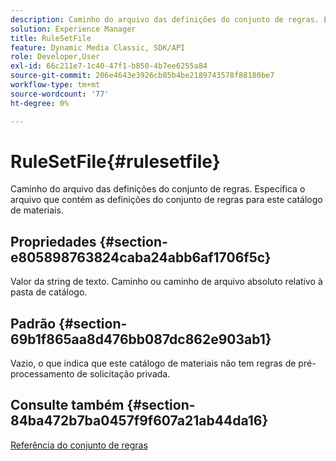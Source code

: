 ```yaml
---
description: Caminho do arquivo das definições do conjunto de regras. Especifica o arquivo que contém as definições do conjunto de regras para este catálogo de materiais.
solution: Experience Manager
title: RuleSetFile
feature: Dynamic Media Classic, SDK/API
role: Developer,User
exl-id: 66c211e7-1c40-47f1-b850-4b7ee6255a84
source-git-commit: 206e4643e3926cb85b4be2189743578f88180be7
workflow-type: tm+mt
source-wordcount: '77'
ht-degree: 0%

---
```


# RuleSetFile{#rulesetfile}

Caminho do arquivo das definições do conjunto de regras. Especifica o arquivo que contém as definições do conjunto de regras para este catálogo de materiais.

## Propriedades {#section-e805898763824caba24abb6af1706f5c}

Valor da string de texto. Caminho ou caminho de arquivo absoluto relativo à pasta de catálogo.

## Padrão {#section-69b1f865aa8d476bb087dc862e903ab1}

Vazio, o que indica que este catálogo de materiais não tem regras de pré-processamento de solicitação privada.

## Consulte também {#section-84ba472b7ba0457f9f607a21ab44da16}

[Referência do conjunto de regras](../../../../../ir-api/material-cat/image-rendering-api-ref/c-ir-material-catalog/c-ir-rule-set-reference/c-ir-rule-set-reference.md#concept-2369f884d9724727aaf436b5b0261dbe)
